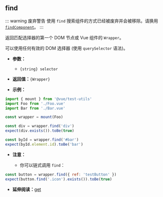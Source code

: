 ## find

::: warning 废弃警告
使用 `find` 搜索组件的方式已经被废弃并会被移除。请换用 [`findComponent`](./findComponent.md)。
:::

返回匹配选择器的第一个 DOM 节点或 Vue 组件的 `Wrapper`。

可以使用任何有效的 DOM 选择器 (使用 `querySelector` 语法)。

- **参数：**

  - `{string} selector`

- **返回值：**`{Wrapper}`

- **示例：**

```js
import { mount } from '@vue/test-utils'
import Foo from './Foo.vue'
import Bar from './Bar.vue'

const wrapper = mount(Foo)

const div = wrapper.find('div')
expect(div.exists()).toBe(true)

const byId = wrapper.find('#bar')
expect(byId.element.id).toBe('bar')
```

- **注意：**

  - 你可以链式调用 `find`：

```js
const button = wrapper.find({ ref: 'testButton' })
expect(button.find('.icon').exists()).toBe(true)
```

- **延伸阅读：**[get](./get.md)
